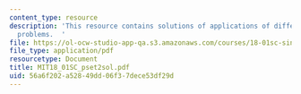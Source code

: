 ```yaml
---
content_type: resource
description: 'This resource contains solutions of applications of differentiation
  problems.  '
file: https://ol-ocw-studio-app-qa.s3.amazonaws.com/courses/18-01sc-single-variable-calculus-fall-2010/56a6f202a52849dd06f37dece53df29d_MIT18_01SC_pset2sol.pdf
file_type: application/pdf
resourcetype: Document
title: MIT18_01SC_pset2sol.pdf
uid: 56a6f202-a528-49dd-06f3-7dece53df29d
---
```

